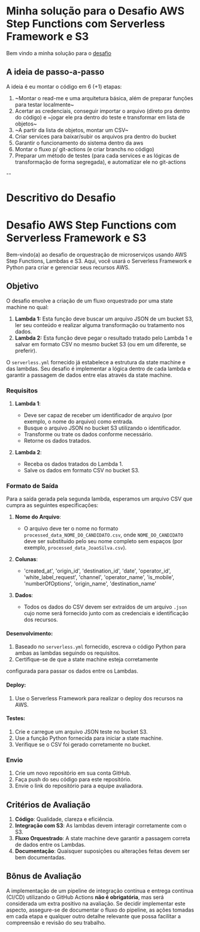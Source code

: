 # Minha solução para o Desafio AWS Step Functions com Serverless Framework e S3

Bem vindo a minha solução para o [desafio](https://github.com/ArcaSolucoes/data-embarca-challange-public)

## A ideia de passo-a-passo

A ideia é eu montar o código em 6 (+1) etapas:
1. ~Montar o read-me e uma arquitetura básica, além de preparar funções para testar localmente~
2. Acertar as credenciais, conseguir importar o arquivo (direto pra dentro do código) e ~jogar ele pra dentro do teste e transformar em lista de objetos~
3. ~A partir da lista de objetos, montar um CSV~
4. Criar services para baixar/subir os arquivos pra dentro do bucket
5. Garantir o funcionamento do sistema dentro da aws
6. Montar o fluxo p/ git-actions (e criar branchs no código)
7. Preparar um método de testes (para cada services e as lógicas de transformação de forma segregada), e automatizar ele no git-actions

--
# Descritivo do Desafio

# Desafio AWS Step Functions com Serverless Framework e S3

Bem-vindo(a) ao desafio de orquestração de microserviços usando AWS Step Functions, Lambdas e S3. Aqui, você usará o Serverless Framework e Python para criar e gerenciar seus recursos AWS.



## Objetivo

O desafio envolve a criação de um fluxo orquestrado por uma state machine no qual:

1. **Lambda 1:** Esta função deve buscar um arquivo JSON de um bucket S3, ler seu conteúdo e realizar alguma transformação ou tratamento nos dados.
2. **Lambda 2:** Esta função deve pegar o resultado tratado pelo Lambda 1 e salvar em formato CSV no mesmo bucket S3 (ou em um diferente, se preferir).

O `serverless.yml` fornecido já estabelece a estrutura da state machine e das lambdas. Seu desafio é implementar a lógica dentro de cada lambda e garantir a passagem de dados entre elas através da state machine.

### Requisitos

1. **Lambda 1**:
   - Deve ser capaz de receber um identificador de arquivo (por exemplo, o nome do arquivo) como entrada.
   - Busque o arquivo JSON no bucket S3 utilizando o identificador.
   - Transforme ou trate os dados conforme necessário.
   - Retorne os dados tratados.

2. **Lambda 2**:
   - Receba os dados tratados do Lambda 1.
   - Salve os dados em formato CSV no bucket S3.

### Formato de Saída

Para a saída gerada pela segunda lambda, esperamos um arquivo CSV que cumpra as seguintes especificações:

1. **Nome do Arquivo**:
   - O arquivo deve ter o nome no formato `processed_data_NOME_DO_CANDIDATO.csv`, onde `NOME_DO_CANDIDATO` deve ser substituído pelo seu nome completo sem espaços (por exemplo, `processed_data_JoaoSilva.csv`).

2. **Colunas**:
   - 'created_at', 'origin_id', 'destination_id', 'date', 'operator_id', 'white_label_request', 'channel', 'operator_name', 'is_mobile', 'numberOfOptions', 'origin_name', 'destination_name'

3. **Dados**:
   - Todos os dados do CSV devem ser extraídos de um arquivo `.json` cujo nome será fornecido junto com as credenciais e identificação dos recursos.



#### **Desenvolvimento**:

1. Baseado no `serverless.yml` fornecido, escreva o código Python para ambas as lambdas seguindo os requisitos.
2. Certifique-se de que a state machine esteja corretamente

 configurada para passar os dados entre os Lambdas.

#### **Deploy**:

1. Use o Serverless Framework para realizar o deploy dos recursos na AWS.

#### **Testes**:

1. Crie e carregue um arquivo JSON teste no bucket S3.
2. Use a função Python fornecida para iniciar a state machine.
3. Verifique se o CSV foi gerado corretamente no bucket.

### Envio

1. Crie um novo repositório em sua conta GitHub.
2. Faça push do seu código para este repositório.
3. Envie o link do repositório para a equipe avaliadora.

## Critérios de Avaliação

1. **Código**: Qualidade, clareza e eficiência.
2. **Integração com S3**: As lambdas devem interagir corretamente com o S3.
3. **Fluxo Orquestrado**: A state machine deve garantir a passagem correta de dados entre os Lambdas.
4. **Documentação**: Quaisquer suposições ou alterações feitas devem ser bem documentadas.



## Bônus de Avaliação

A implementação de um pipeline de integração contínua e entrega contínua (CI/CD) utilizando o GitHub Actions **não é obrigatória**, mas será considerada um extra positivo na avaliação. Se decidir implementar este aspecto, assegure-se de documentar o fluxo do pipeline, as ações tomadas em cada etapa e qualquer outro detalhe relevante que possa facilitar a compreensão e revisão do seu trabalho.

